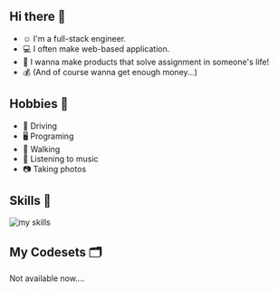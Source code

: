 ## Hi there 👋

- ☺️ I'm a full-stack engineer.
- 💻 I often make web-based application.
- 🔨 I wanna make products that solve assignment in someone's life!
- 💰 (And of course wanna get enough money...)

## Hobbies 🌳
- 🚗 Driving
- 🖥️ Programing
- 🚶 Walking
- 🎵 Listening to music
- 📷 Taking photos


## Skills 🌱
<img alt="my skills" src="https://skillicons.dev/icons?theme=dark&perline=9&i=html,css,js,ts,react,nextjs,flutter,php,python,laravel,fastapi,flask,rails,firebase,github,git,vscode,wordpress" />
<br>

## My Codesets 🗂️
Not available now....

